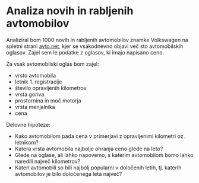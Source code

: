 # Analiza novih in rabljenih avtomobilov

Analiziral bom 1000 novih in rabljenih avtomobilov znamke Volkswagen na spletni 
strani [avto.net](https://www.avto.net/Ads/results.asp?znamka=Volkswagen), kjer se
vsakodnevno objavi več sto avtomobilskih oglasov. Zajel sem le podatke z oglasov,
ki imajo napisano ceno.

Za vsak avtomobilski oglas bom zajel:
* vrsto avtomobila
* letnik 1. registracije
* število opravljenih kilometrov
* vrsta goriva
* prostornina in moč motorja
* vrsta menjalnika
* cena

Delovne hipoteze:
* Kako avtomobilom pada cena v primerjavi z opravljenimi kilometri oz. letnikom?
* Katera vrsta avtomobila najbolje ohranja ceno glede na leto?
* Glede na oglase, ali lahko napovemo, s katerim avtomobilom bomo lahko naredili
največ kilometrov?
* Kateri avtomobili so bili najbolj popularni v določenih letih, tj. katerih
avtomobilov je bilo določenega leta največ?
